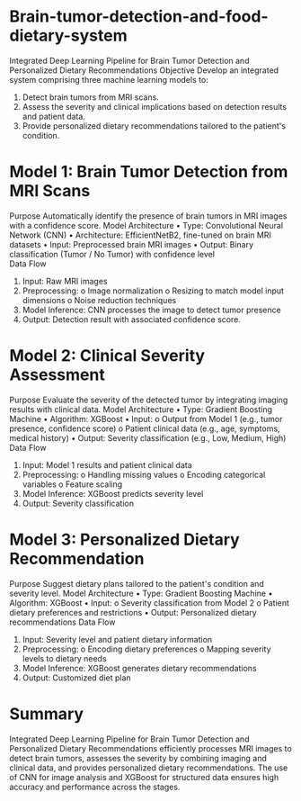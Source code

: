 # Brain-tumor-detection-and-food-dietary-system
Integrated Deep Learning Pipeline for Brain Tumor  Detection and Personalized Dietary Recommendations 
Objective 
Develop an integrated system comprising three machine learning models to: 
1. Detect brain tumors from MRI scans. 
2. Assess the severity and clinical implications based on detection results and patient data. 
3. Provide personalized dietary recommendations tailored to the patient's condition. 
 
 
 # Model 1: Brain Tumor Detection from MRI Scans 
Purpose 
Automatically identify the presence of brain tumors in MRI images with a confidence score. 
Model Architecture 
• Type: Convolutional Neural Network (CNN) 
• Architecture: EfficientNetB2, fine-tuned on brain MRI datasets 
• Input: Preprocessed brain MRI images 
• Output: Binary classification (Tumor / No Tumor) with confidence level  
Data Flow 
1. Input: Raw MRI images 
2. Preprocessing: 
o Image normalization 
o Resizing to match model input dimensions 
o Noise reduction techniques 
3. Model Inference: CNN processes the image to detect tumor presence 
4. Output: Detection result with associated confidence score. 
 
 
 
 
 
# Model 2: Clinical Severity Assessment 
Purpose 
Evaluate the severity of the detected tumor by integrating imaging results with clinical data. 
Model Architecture 
• Type: Gradient Boosting Machine 
• Algorithm: XGBoost 
• Input: 
o Output from Model 1 (e.g., tumor presence, confidence score) 
o Patient clinical data (e.g., age, symptoms, medical history) 
• Output: Severity classification (e.g., Low, Medium, High)  
Data Flow 
1. Input: Model 1 results and patient clinical data 
2. Preprocessing: 
o Handling missing values 
o Encoding categorical variables 
o Feature scaling 
3. Model Inference: XGBoost predicts severity level 
4. Output: Severity classification 
 
 
 
 
 
 
 
 
 
 
# Model 3: Personalized Dietary Recommendation 
Purpose 
Suggest dietary plans tailored to the patient's condition and severity level. 
Model Architecture 
• Type: Gradient Boosting Machine 
• Algorithm: XGBoost 
• Input: 
o Severity classification from Model 2 
o Patient dietary preferences and restrictions 
• Output: Personalized dietary recommendations 
Data Flow 
1. Input: Severity level and patient dietary information 
2. Preprocessing: 
o Encoding dietary preferences 
o Mapping severity levels to dietary needs 
3. Model Inference: XGBoost generates dietary recommendations 
4. Output: Customized diet plan  
 
 
 
 
# Summary 
Integrated Deep Learning Pipeline for Brain Tumor Detection and Personalized Dietary Recommendations 
efficiently processes MRI images to detect brain tumors, assesses the severity by combining imaging and clinical 
data, and provides personalized dietary recommendations. The use of CNN for image analysis and XGBoost for 
structured data ensures high accuracy and performance across the stages.
